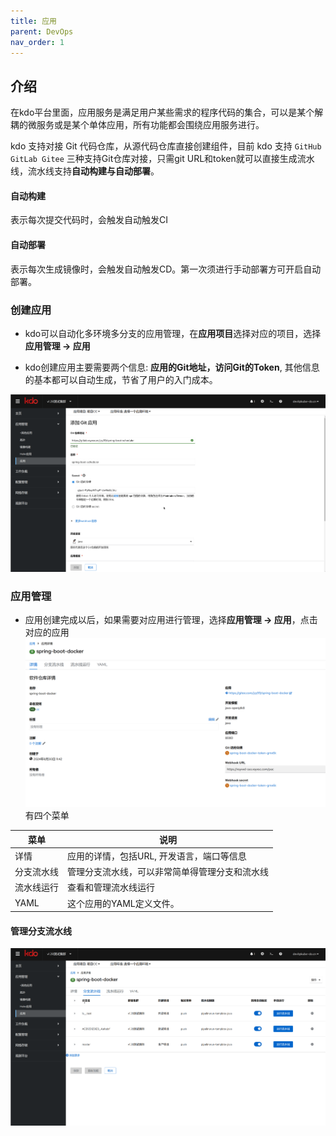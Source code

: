 ```yaml
---
title: 应用
parent: DevOps
nav_order: 1
---
```


## 介绍 
在kdo平台里面，应用服务是满足用户某些需求的程序代码的集合，可以是某个解耦的微服务或是某个单体应用，所有功能都会围绕应用服务进行。

kdo 支持对接 Git 代码仓库，从源代码仓库直接创建组件，目前 kdo 支持 `GitHub GitLab Gitee` 三种支持Git仓库对接，只需git URL和token就可以直接生成流水线，流水线支持**自动构建与自动部署**。

#### 自动构建

表示每次提交代码时，会触发自动触发CI

#### 自动部署

表示每次生成镜像时，会触发自动触发CD。第一次须进行手动部署方可开启自动部署。


### 创建应用

- kdo可以自动化多环境多分支的应用管理，在**应用项目**选择对应的项目，选择**应用管理 -> 应用**

- kdo创建应用主要需要两个信息: **应用的Git地址，访问Git的Token**, 其他信息的基本都可以自动生成，节省了用户的入门成本。

![创建应用](imgs/createApplication.gif)

### 应用管理

- 应用创建完成以后，如果需要对应用进行管理，选择**应用管理 -> 应用**，点击对应的应用
![应用信息](imgs/repositoryInfo.png)
有四个菜单

| 菜单    | 说明                      |
|-------|-------------------------|
| 详情    | 应用的详情，包括URL, 开发语言，端口等信息 |
| 分支流水线 | 管理分支流水线，可以非常简单得管理分支和流水线 |
| 流水线运行 | 查看和管理流水线运行              |
| YAML  | 这个应用的YAML定义文件。          |

#### 管理分支流水线

![管理分支流水线](imgs/manageBranch.gif)